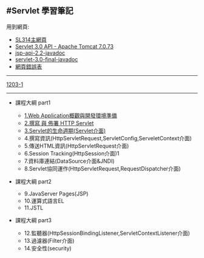 #Servlet 學習筆記
---

用到網頁:

- [SL314主網頁](https://shps951023.github.io/SL314/)
- [Servlet 3.0 API - Apache Tomcat 7.0.73](https://tomcat.apache.org/tomcat-7.0-doc/servletapi/)
- [jsp-api-2.2-javadoc ](https://shps951023.github.io/SL314/apidoc/jsp-api-2.2-javadoc/index.html)
- [servlet-3.0-final-javadoc](https://shps951023.github.io/SL314/apidoc/servlet-3_0-final-javadoc/index.html)
- [網頁錯誤表](images/EF3Fyff.png)

---

[1203-1](docs/1203-1)

---

- 課程大綱 part1
  - [1.Web Application概觀與開發環境準備](docs/CH01.md)
  - [2.撰寫 與 佈署 HTTP Servlet](docs/CH02,md)
  - [3.Servlet的生命週期(Servlet介面)](docs/CH03.md)
  - 4.撰寫資訊(HttpServletRequest,ServletConfig,ServeletContext介面)
  - 5.傳送HTML資訊(HttpServletRequest介面)
  - 6.Session Tracking(HttpSession介面)1
  - 7.資料庫連結(DataSource介面&JNDI)
  - 8.Servlet協同運作(HttpServletRequest,RequestDispatcher介面)


- 課程大綱 part2
  - 9.JavaServer Pages(JSP)
  - 10.運算式語言EL
  - 11.JSTL


- 課程大綱 part3
  - 12.監聽器(HttpSessionBindingListener,ServletContextListener介面)
  - 13.過濾器(Filter介面)
  - 14.安全性(security)
